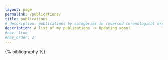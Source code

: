 ```yaml
---
layout: page
permalink: /publications/
title: publications
# description: publications by categories in reversed chronological order. generated by jekyll-scholar.
description: A list of my publications -> Updating soon!
#nav: true
#nav_order: 2
---
```


<!-- _pages/publications.md -->
<div class="publications">

{% bibliography %}

</div>
